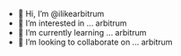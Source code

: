 - 👋 Hi, I’m @ilikearbitrum
- 👀 I’m interested in ... arbitrum
- 🌱 I’m currently learning ... arbitrum
- 💞️ I’m looking to collaborate on ... arbitrum

<!---
ilikearbitrum/ilikearbitrum is a ✨ special ✨ repository because its `README.md` (this file) appears on your GitHub profile.
You can click the Preview link to take a look at your changes.
--->
